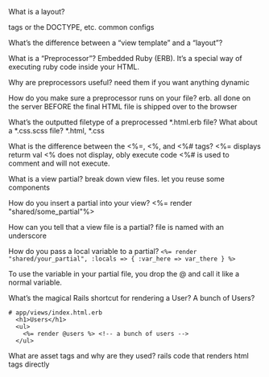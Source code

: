 
What is a layout?
 <head> tags or the DOCTYPE, etc. common configs

What’s the difference between a “view template” and a “layout”?

What is a “Preprocessor”?
Embedded Ruby (ERB). It’s a special way of executing ruby code inside your HTML. 

Why are preprocessors useful?
need them if you want anything dynamic

How do you make sure a preprocessor runs on your file?
erb.  all done on the server BEFORE the final HTML file is shipped over to the browser

What’s the outputted filetype of a preprocessed *.html.erb file? What about a *.css.scss file?
*.html, *.css


What is the difference between the <%=, <%, and <%# tags?
<%= displays returm val
<% does not display, obly execute code
<%# is used to comment and will not execute.

What is a view partial?
break down view files. let you reuse some components


How do you insert a partial into your view?
<%= render "shared/some_partial"%>

How can you tell that a view file is a partial?
file is named with an underscore

How do you pass a local variable to a partial?
`<%= render "shared/your_partial", :locals => { :var_here => var_there } %>`

To use the variable in your partial file, you drop the @ and call it like a normal variable.



What’s the magical Rails shortcut for rendering a User? A bunch of Users?
```  
# app/views/index.html.erb
  <h1>Users</h1>
  <ul>
    <%= render @users %> <!-- a bunch of users -->
  </ul>
```

What are asset tags and why are they used?
rails code that renders html tags directly